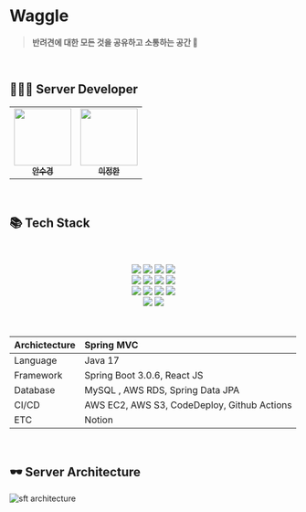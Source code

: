 <h1>Waggle</h1>

> **반려견에 대한 모든 것을 공유하고 소통하는 공간 🐾** 
<br>

## 🧑🏻‍💻 Server Developer
<table>
  <tr>
     <td align="center"><a href="https://github.com/ahnsugyeong"><img src="https://github.com/ahnsugyeong.png" width="100px;" alt=""/><br/><sub><b>안수경</b></sub></a><br/></td>
     <td align="center"><a href="https://github.com/Han-Jeong"><img src="https://github.com/Han-Jeong.png" width="100px;" alt=""/><br/><sub><b>이정한</b></sub></a><br/></td>
  </tr>
</table>
<br>

## 📚 Tech Stack
<br>
<br>
<div align=center>
  <img src="https://img.shields.io/badge/java-007396?style=for-the-badge&logo=java&logoColor=white"> 
  <img src="https://img.shields.io/badge/springboot-6DB33F?style=for-the-badge&logo=springboot&logoColor=white">
  <img src="https://img.shields.io/badge/springsecurilty-6DB33F?style=for-the-badge&logo=springsecurity&logoColor=white">
  <img src="https://img.shields.io/badge/gradle-02303A?style=for-the-badge&logo=gradle&logoColor=white">
  <br>
  <img src="https://img.shields.io/badge/html5-E34F26?style=for-the-badge&logo=html5&logoColor=white">
  <img src="https://img.shields.io/badge/css-1572B6?style=for-the-badge&logo=css3&logoColor=white">
  <img src="https://img.shields.io/badge/javascript-F7DF1E?style=for-the-badge&logo=javascript&logoColor=black">
  <img src="https://img.shields.io/badge/react-61DAFB?style=for-the-badge&logo=react&logoColor=black">
  <br>
  <img src="https://img.shields.io/badge/mysql-4479A1?style=for-the-badge&logo=mysql&logoColor=white"> 
  <img src="https://img.shields.io/badge/amazonaws-232F3E?style=for-the-badge&logo=amazonaws&logoColor=white">
  <img src="https://img.shields.io/badge/linux-FCC624?style=for-the-badge&logo=linux&logoColor=black">
  <img src="https://img.shields.io/badge/apache tomcat-F8DC75?style=for-the-badge&logo=apachetomcat&logoColor=white">
  <br>
  <img src="https://img.shields.io/badge/git-F05032?style=for-the-badge&logo=git&logoColor=white">
  <img src="https://img.shields.io/badge/github-181717?style=for-the-badge&logo=github&logoColor=white">
</div>
<br>
<br>

| Archictecture | Spring MVC                                                |
|:--------------|:----------------------------------------------------------|
| Language      | Java 17                                                   |
| Framework     | Spring Boot 3.0.6, React JS                               |
| Database      | MySQL , AWS RDS, Spring Data JPA                          |
| CI/CD         | AWS EC2, AWS S3, CodeDeploy, Github Actions               |
| ETC           | Notion                                                    |
<br>

## 🕶️ Server Architecture

![sft architecture](https://github.com/suddiyo/Waggle/assets/69452755/c3e03d65-48f4-4984-bc3e-64ffc30bc900)

